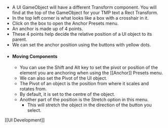 - A UI GameObject will have a different Transform component. You will find at the top of the GameObject for your TMP text a Rect Transform.
- In the top left corner is what looks like a box with a crosshair in it.
- Click on the box to open the Anchor Presets menu.
- An anchor is made up of 4 points.
- These 4 points help decide the relative position of a UI object to its parent.
- We can set the anchor position using the buttons with yellow dots.
- #### Moving Components
	- You can use the Shift and Alt key to set the pivot or position of the element you are anchoring when using the [[Anchor]] Presets menu.
	- We can also set the Pivot of the UI object. 
	- The Pivot of an object is the position from where it scales and rotates from. 
	- By default, it is set to the centre of the object.
	- Another part of the position is the Stretch option in this menu.
		- This will stretch the object in the direction of the button you select.

[[UI Development]]